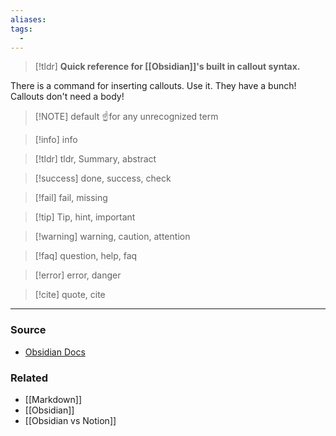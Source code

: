 ```yaml
---
aliases: 
tags:
  - 
---
```


>[!tldr] **Quick reference for [[Obsidian]]'s built in callout syntax.**

There is a command for inserting callouts. Use it. They have a bunch!
Callouts don't need a body!

> [!NOTE] default
> ☝️for any unrecognized term

> [!info] info

> [!tldr] tldr, Summary, abstract

> [!success] done, success, check

> [!fail] fail, missing

> [!tip] Tip, hint, important 

> [!warning] warning, caution, attention

> [!faq] question, help, faq

> [!error] error, danger

>[!cite] quote, cite

---
### Source
- [Obsidian Docs](https://help.obsidian.md/Editing+and+formatting/Callouts#Supported+types)
### Related
- [[Markdown]]
- [[Obsidian]]
- [[Obsidian vs Notion]]